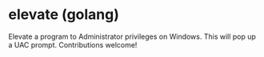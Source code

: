 # elevate (golang)
Elevate a program to Administrator privileges on Windows.  This will pop up a UAC prompt.  Contributions welcome!
